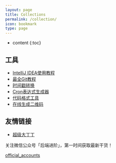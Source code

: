 ```yaml
---
layout: page
title: Collections
permalink: /collection/
icon: bookmark
type: page
---
```


* content
{:toc}


## 工具

- [IntelliJ IDEA使用教程](http://www.phperz.com/special/83.html)
- [最全Git教程](https://git-scm.com/book/zh/v2)
- [时间戳转换](https://tool.lu/timestamp/)
- [Cron表达式生成器](http://cron.qqe2.com/)
- [代码格式工具](http://tool.oschina.net/codeformat/json)
- [在线生成二维码](https://cli.im/)




## 友情链接

- [超级大丁丁](https://msgcode.github.io/)



关注微信公众号「后端进阶」，第一时间获取最新干货！

[official_accounts](https://gitee.com/objcoding/md-picture/raw/master/img/official_accounts_x.jpg)